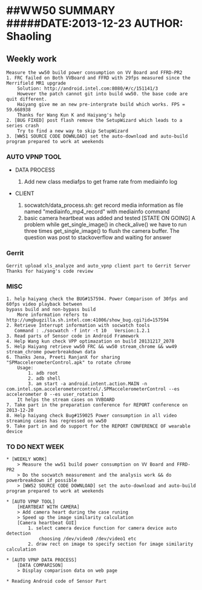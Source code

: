 ##WW50 SUMMARY
#####DATE:2013-12-23    AUTHOR: Shaoling
=======================

## Weekly work
    Measure the ww50 build power consumption on VV Board and FFRD-PR2
    1. FRC failed on Both VVBoard and FFRD with 29fps measured since the Merrifield MR1 upgrade
        Solution: http://android.intel.com:8080/#/c/151141/3
        However the patch cannot git into build ww50. the base code are quit different.
        Haiyang give me an new pre-intergrate build which works. FPS = 59.668938
        Thanks for Wang Kun K and Haiyang's help
    2. [BUG FIXED] post flash remove the SetupWizard which leads to a series crash
        Try to find a new way to skip SetupWizard
    3. [WW51 SOURCE CODE DOWNLOAD] set the auto-download and auto-build program prepared to work at weekends

### AUTO VPNP TOOL
   * DATA PROCESS
        1. Add new class mediafps to get frame rate from mediainfo log

   * CLIENT
        1. socwatch/data_process.sh: get record media information as file named "mediainfo_mp4_record"
            with mediainfo command
        2. basic camera heartbeat was added and tested
        [STATE ON GOING] A problem while get_single_image() in check_alive()
            we have to run three times get_single_image() to flush the camera buffer.
            The question was post to stackoverflow and waiting for answer

### Gerrit
    Gerrit upload xls_analyze and auto_vpnp client part to Gerrit Server
    Thanks for haiyang's code review

### MISC
    1. help haiyang check the BUG#157594. Power Comparison of 30fps and 60fps video playback between
    bypass build and non-bypass build
        More information refers to http://umgbugzilla.sh.intel.com:41006/show_bug.cgi?id=157594
    2. Retrieve Interrupt information with socwatch tools
       Command : ./socwatch -f intr -t 10   Version:1.2.1
    3. Read parts of Sensor code in Android Framework
    4. Help Wang kun check VPP optimazation on build 20131217_2078
    5. Help Haiyang retrieve ww50 FRC && ww50 stream_chrome && ww49 stream_chrome powerbreakdown data
    6. Thanks Jena, Preeti RanjanX for sharing "SPMaccelerometerControl.apk" to rotate chrome
        Usage:
            1. adb root
            2. adb shell
            3. am start -a android.intent.action.MAIN -n com.intel.spm.accelerometercontrol/.SPMaccelerometerControl --es accelerometer 0 --es user_rotation 1
        It helps the stream cases on VVBOARD
    7. Take part in the preparation conference for REPORT conference on 2013-12-20
    8. Help haiyang check Bug#159025 Power consumption in all video streaming cases has regressed on ww50
    9. Take part in and do support for the REPORT CONFERENCE OF wearable device

### TO DO NEXT WEEK

    * [WEEKLY WORK]
        > Measure the ww51 build power consumption on VV Board and FFRD-PR2
        > Do the socwatch measurement and the analysis work && do powerbreakdown if possible
        > [WW52 SOURCE CODE DOWNLOAD] set the auto-download and auto-build program prepared to work at weekends

    * [AUTO VPNP TOOL]
        [HEARTBEAT WITH CAMERA]
        > Add camera heart during the case runing
        > Speed up the image similarity calculation
        [Camera heartbeat GUI]
            1. select camera device function for camera device auto detection
                choosing /dev/video0 /dev/video1 etc
            2. draw rect on image to specify section for image similarity calculation

    * [AUTO VPNP DATA PROCESS]
        [DATA COMPARISON]
        > Display comparison data on web page

    * Reading Android code of Sensor Part
